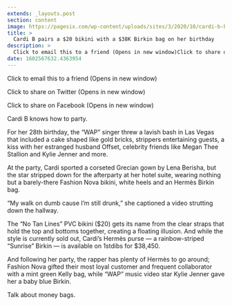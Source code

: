 ```yaml
--- 
extends: _layouts.post 
section: content 
image: https://pagesix.com/wp-content/uploads/sites/3/2020/10/cardi-b-birthday-bikini.jpg?quality=90&strip=all&w=1200 
title: > 
  Cardi B pairs a $20 bikini with a $38K Birkin bag on her birthday 
description: > 
  Click to email this to a friend (Opens in new window)Click to share on Twitter (Opens in new window)Click to share on Facebook (Opens in new window)Cardi B knows how to party.At the party, Cardi sported a corseted Grecian gown by Lena Berisha, but the star stripped down for the afterparty at her hotel suite, wearing nothing but a barely-there Fashion Nova bikini, white heels and an Hermès Birkin bag.“My walk on dumb cause I’m still drunk,” she captioned a video strutting down the hallway.The “No Tan Lines” PVC bikini ($20) gets its name from the clear straps that hold the top and bottoms together, creating a floating illusion.And while the style is currently sold out, Cardi’s Hermès purse — a rainbow-striped “Sunrise” Birkin — is available on 1stdibs for $38,450. 
date: 1602567632.4363954 
--- 
```

Click to email this to a friend (Opens in new window)

Click to share on Twitter (Opens in new window)

Click to share on Facebook (Opens in new window)

Cardi B knows how to party.

For her 28th birthday, the “WAP” singer threw a lavish bash in Las Vegas that included a cake shaped like gold bricks, strippers entertaining guests, a kiss with her estranged husband Offset, celebrity friends like Megan Thee Stallion and Kylie Jenner and more.

At the party, Cardi sported a corseted Grecian gown by Lena Berisha, but the star stripped down for the afterparty at her hotel suite, wearing nothing but a barely-there Fashion Nova bikini, white heels and an Hermès Birkin bag.

“My walk on dumb cause I’m still drunk,” she captioned a video strutting down the hallway.

The “No Tan Lines” PVC bikini ($20) gets its name from the clear straps that hold the top and bottoms together, creating a floating illusion. And while the style is currently sold out, Cardi’s Hermès purse — a rainbow-striped “Sunrise” Birkin — is available on 1stdibs for $38,450.

And following her party, the rapper has plenty of Hermès to go around; Fashion Nova gifted their most loyal customer and frequent collaborator with a mint green Kelly bag, while “WAP” music video star Kylie Jenner gave her a baby blue Birkin.

Talk about money bags.